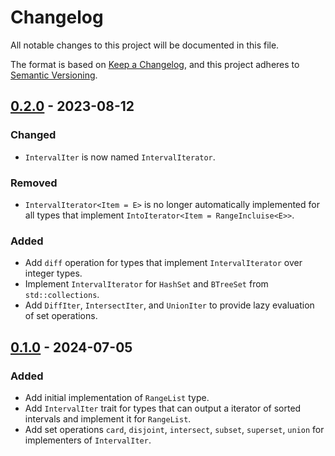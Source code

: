# Changelog

All notable changes to this project will be documented in this file.

The format is based on [Keep a Changelog](https://keepachangelog.com/en/1.1.0/),
and this project adheres to [Semantic Versioning](https://semver.org/spec/v2.0.0.html).

## [0.2.0] - 2023-08-12

### Changed

- `IntervalIter` is now named `IntervalIterator`.

### Removed

- `IntervalIterator<Item = E>` is no longer automatically implemented for all types that implement `IntoIterator<Item = RangeIncluise<E>>`.

### Added

- Add `diff` operation for types that implement `IntervalIterator` over integer types.
- Implement `IntervalIterator` for `HashSet` and `BTreeSet` from `std::collections`.
- Add `DiffIter`, `IntersectIter`, and `UnionIter` to provide lazy evaluation of set operations.

## [0.1.0] - 2024-07-05

### Added

- Add initial implementation of `RangeList` type.
- Add `IntervalIter` trait for types that can output a iterator of sorted intervals and implement it for `RangeList`.
- Add set operations `card`, `disjoint`, `intersect`, `subset`, `superset`, `union` for implementers of `IntervalIter`.

[unreleased]: https://github.com/shackle-rs/shackle/releases/compare/rangelist-v0.2.0......HEAD
[0.2.0]: https://github.com/shackle-rs/shackle/releases/compare/rangelist-v0.1.0...rangelist-v0.2.0
[0.1.0]: https://github.com/shackle-rs/shackle/releases/tag/rangelist-v0.1.0
